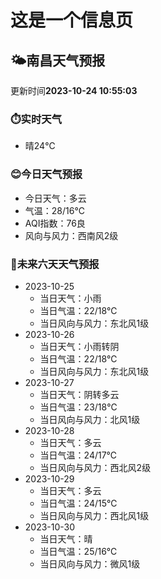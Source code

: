 # 这是一个信息页 
## 🌤️**南昌**天气预报
更新时间**2023-10-24 10:55:03**
### ⏱️实时天气
- 晴24℃
### 😊今日天气预报
- 今日天气：多云
- 气温：28/16℃
- AQI指数：76良
- 风向与风力：西南风2级
### 🤩未来六天天气预报
- 2023-10-25
  - 当日天气：小雨
  - 当日气温：22/18℃
  - 当日风向与风力：东北风1级
- 2023-10-26
  - 当日天气：小雨转阴
  - 当日气温：22/18℃
  - 当日风向与风力：东北风1级
- 2023-10-27
  - 当日天气：阴转多云
  - 当日气温：23/18℃
  - 当日风向与风力：北风1级
- 2023-10-28
  - 当日天气：多云
  - 当日气温：24/17℃
  - 当日风向与风力：西北风2级
- 2023-10-29
  - 当日天气：多云
  - 当日气温：24/15℃
  - 当日风向与风力：西北风1级
- 2023-10-30
  - 当日天气：晴
  - 当日气温：25/16℃
  - 当日风向与风力：微风1级

